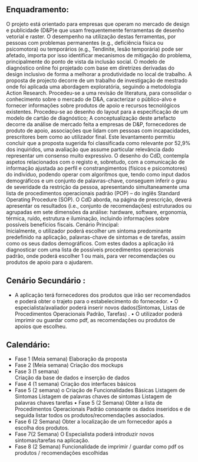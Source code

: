 ## Enquadramento: 
O projeto está orientado para empresas que operam no mercado de design e publicidade (D&P)e que usam frequentemente ferramentas de desenho vetorial e raster. O desempenho na utilização destas ferramentas, por pessoas com problemas permanentes (e.g., deficiência física ou psicomotora) ou temporários (e.g., Tendinite, lesão temporária) pode ser afetado, importa por isso identificar mecanismos de mitigação do problema, principalmente do ponto de vista da inclusão social. O modelo de diagnóstico online foi projetado com base em diretrizes derivadas do design inclusivo de forma a melhorar a produtividade no local de trabalho. A proposta de projecto decorre de um trabalho de investigação de mestrado onde foi aplicada uma abordagem exploratória, seguindo a metodologia Action Research. Procedeu-se a uma revisão de literatura, para consolidar o conhecimento sobre o mercado de D&A, caracterizar o público-alvo e fornecer informações sobre produtos de apoio e recursos tecnológicos existentes. Procedeu-se ao desenho do layout para a especificação de um modelo de cartão de diagnóstico; A conceptualização deste artefacto decorre da análise de mercado feita a empresas de D&P, fornecedores de produto de apoio, associações que lidam com pessoas com incapacidades, prescritores bem como ao utilizador final. Este levantamento permitiu concluir que a proposta sugerida foi classificada como relevante por 52,9% dos inquiridos, uma avaliação que assume particular relevância dado representar um consenso muito expressivo. O desenho do CdD, contempla aspetos relacionados com o registo e, sobretudo, com a comunicação de informação ajustada ao perfil e constrangimentos (físicos e psicomotores) do individuo, podendo operar com algoritmos que, tendo como input dados demográficos e um conjunto de palavras-chave, conseguem inferir o grau de severidade da restrição da pessoa, apresentando simultaneamente uma lista de procedimentos operacionais padrão (POP) – do inglês Standard Operating Procedure (SOP). O CdD aborda, na página de prescrição, deverá apresentar os resultados (i.e., conjunto de recomendações) estruturados ou agrupadas em sete dimensões da análise: hardware, software, ergonomia, térmica, ruído, estrutura e iluminação, incluindo informações sobre possíveis benefícios fiscais. 
Cenário Principal:  
Inicialmente, o utilizador poderá escolher um sintoma predominante predefinido na aplicação, palavras-chave de sintomas e de tarefas, assim como os seus dados demográficos. Com estes dados a aplicação irá diagnosticar com uma lista de possíveis procedimentos operacionais padrão, onde poderá escolher 1 ou mais, para ver recomendações ou produtos de apoio para o ajudarem.  
 
 
## Cenário Secundário :  
-  A aplicação terá fornecedores dos produtos que irão ser recomendados e poderá obter o trajeto para o estabelecimento do fornecedor.  •    O especialista/avaliador poderá inserir novos dados(Sintomas, Listas de Procedimentos Operacionais Padrão, Tarefas) . •    O utilizador poderá imprimir ou guardar como pdf, as recomendações ou produtos de apoios que escolheu. 
 
## Calendário: 
- Fase 1 (Meia semana) 
Elaboração da proposta  
- Fase 2 (Meia semana) 
Criação dos mockups 
- Fase 3 (1 semana)  
Criação da base de dados e inserção de dados 
- Fase 4 (1 semana) 
Criação dos interfaces básicos 
- Fase 5 (2 semana) o Criação de Funcionalidades Básicas 
Listagem de Sintomas 
Listagem de palavras chaves de sintomas 
Listagem de palavras chaves tarefas • Fase 5 (2 Semana) 
Obter a lista de Procedimentos Operacionais Padrão consoante os dados inseridos e de seguida listar todos os produtos/recomendações associados. 
- Fase 6 (2 Semana) 
Obter a localização de um fornecedor após a escolha dos produtos. 
- Fase 7(2 Semana) 
O Especialista poderá introduzir novos sintomas/tarefas na aplicação. 
- Fase 8 (2 Semana) 
Funcionalidade de imprimir / guardar como pdf os produtos / recomendações 
escolhidas
